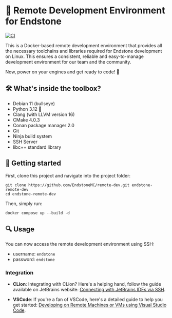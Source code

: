 # 🎯 Remote Development Environment for Endstone

[![CI](https://github.com/EndstoneMC/remote-dev/actions/workflows/build.yml/badge.svg)](https://github.com/EndstoneMC/remote-dev/actions/workflows/ci.yml)

This is a Docker-based remote development environment that provides all the necessary toolchains and libraries required
for Endstone development on Linux. This ensures a consistent, reliable and easy-to-manage development environment for
our team and the community.

Now, power on your engines and get ready to code! 🚀

## 🛠️ What's inside the toolbox?

- Debian 11 (bullseye)
- Python 3.12 🐍
- Clang (with LLVM version 16)
- CMake 4.0.3
- Conan package manager 2.0
- Git
- Ninja build system
- SSH Server
- libc++ standard library

## 🚀 Getting started

First, clone this project and navigate into the project folder:

```shell
git clone https://github.com/EndstoneMC/remote-dev.git endstone-remote-dev
cd endstone-remote-dev
```

Then, simply run:

```shell
docker compose up --build -d
```

## 🔍 Usage

You can now access the remote development environment using SSH:

- username: `endstone`
- password: `endstone`

### Integration

- **CLion**: Integrating with CLion? Here's a helping hand, follow the guide available on JetBrains
  website: [Connecting with JetBrains IDEs via SSH](https://www.jetbrains.com/remote-development/gateway/).

- **VSCode**: If you're a fan of VSCode, here's a detailed guide to help you get
  started: [Developing on Remote Machines or VMs using Visual Studio Code](https://code.visualstudio.com/docs/remote/ssh).